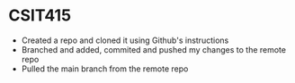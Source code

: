 # CSIT415

- Created a repo and cloned it using Github's instructions
- Branched and added, commited and pushed my changes to the remote repo
- Pulled the main branch from the remote repo
